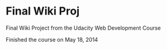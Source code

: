 Final Wiki Proj
=============

Final Wiki Project from the Udacity Web Development Course

Finished the course on May 18, 2014
